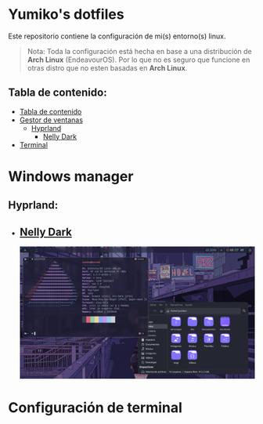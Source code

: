 # Yumiko's dotfiles

Este repositorio contiene la configuración de mi(s) entorno(s) linux.

> Nota: Toda la configuración está hecha en base a una distribución de **Arch Linux** (EndeavourOS). Por lo que no es seguro que funcione en otras distro que no esten basadas en **Arch Linux**.

## Tabla de contenido:

- [Tabla de contenido](#tabla-de-contenido)
- [Gestor de ventanas](#windows-manager)
  - [Hyprland](#hyprland)
    - [Nelly Dark](#nelly-dark)
- [Terminal](#configuración-de-terminal)

# Windows manager

## Hyprland:

- ## [Nelly Dark](https://github.com/Yumiko0828/dotfiles/tree/nelly-dark)
  ![](https://raw.githubusercontent.com/Yumiko0828/dotfiles/main/screenshots/hyprland_nelly-dark.png)

# Configuración de terminal

